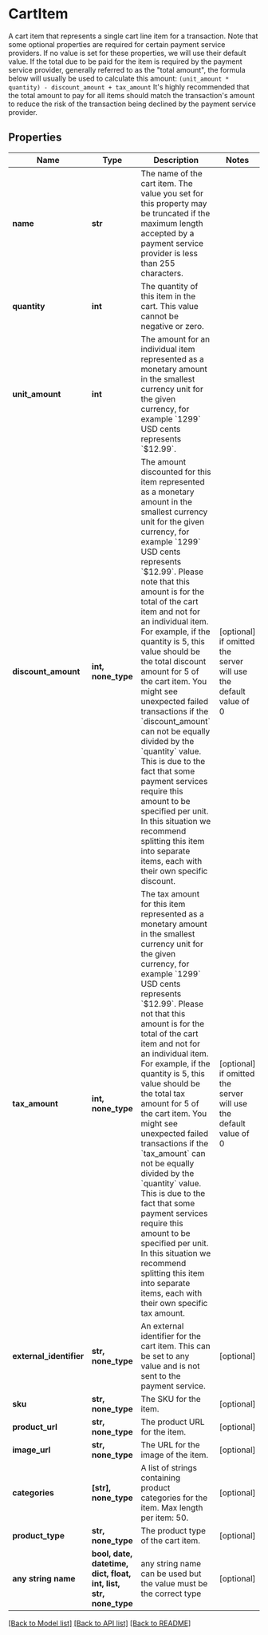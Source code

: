 # CartItem

A cart item that represents a single cart line item for a transaction. Note that some optional properties are required for certain payment service providers. If no value is set for these properties, we will use their default value.  If the total due to be paid for the item is required by the payment service provider, generally referred to as the \"total amount\", the formula below will usually be used to calculate this amount:  `(unit_amount * quantity) - discount_amount + tax_amount`  It's highly recommended that the total amount to pay for all items should match the transaction's amount to reduce the risk of the transaction being declined by the payment service provider.

## Properties
Name | Type | Description | Notes
------------ | ------------- | ------------- | -------------
**name** | **str** | The name of the cart item. The value you set for this property may be truncated if the maximum length accepted by a payment service provider is less than 255 characters. | 
**quantity** | **int** | The quantity of this item in the cart. This value cannot be negative or zero. | 
**unit_amount** | **int** | The amount for an individual item represented as a monetary amount in the smallest currency unit for the given currency, for example &#x60;1299&#x60; USD cents represents &#x60;$12.99&#x60;. | 
**discount_amount** | **int, none_type** | The amount discounted for this item represented as a monetary amount in the smallest currency unit for the given currency, for example &#x60;1299&#x60; USD cents represents &#x60;$12.99&#x60;.  Please note that this amount is for the total of the cart item and not for an individual item. For example, if the quantity is 5, this value should be the total discount amount for 5 of the cart item.  You might see unexpected failed transactions if the &#x60;discount_amount&#x60; can not be equally divided by the &#x60;quantity&#x60; value. This is due to the fact that some payment services require this amount to be specified per unit.  In this situation we recommend splitting this item into separate items, each with their own specific discount. | [optional]  if omitted the server will use the default value of 0
**tax_amount** | **int, none_type** | The tax amount for this item represented as a monetary amount in the smallest currency unit for the given currency, for example &#x60;1299&#x60; USD cents represents &#x60;$12.99&#x60;.  Please not that this amount is for the total of the cart item and not for an individual item. For example, if the quantity is 5, this value should be the total tax amount for 5 of the cart item.  You might see unexpected failed transactions if the &#x60;tax_amount&#x60; can not be equally divided by the &#x60;quantity&#x60; value. This is due to the fact that some payment services require this amount to be specified per unit.  In this situation we recommend splitting this item into separate items, each with their own specific tax amount. | [optional]  if omitted the server will use the default value of 0
**external_identifier** | **str, none_type** | An external identifier for the cart item. This can be set to any value and is not sent to the payment service. | [optional] 
**sku** | **str, none_type** | The SKU for the item. | [optional] 
**product_url** | **str, none_type** | The product URL for the item. | [optional] 
**image_url** | **str, none_type** | The URL for the image of the item. | [optional] 
**categories** | **[str], none_type** | A list of strings containing product categories for the item. Max length per item: 50. | [optional] 
**product_type** | **str, none_type** | The product type of the cart item. | [optional] 
**any string name** | **bool, date, datetime, dict, float, int, list, str, none_type** | any string name can be used but the value must be the correct type | [optional]

[[Back to Model list]](../README.md#documentation-for-models) [[Back to API list]](../README.md#documentation-for-api-endpoints) [[Back to README]](../README.md)


